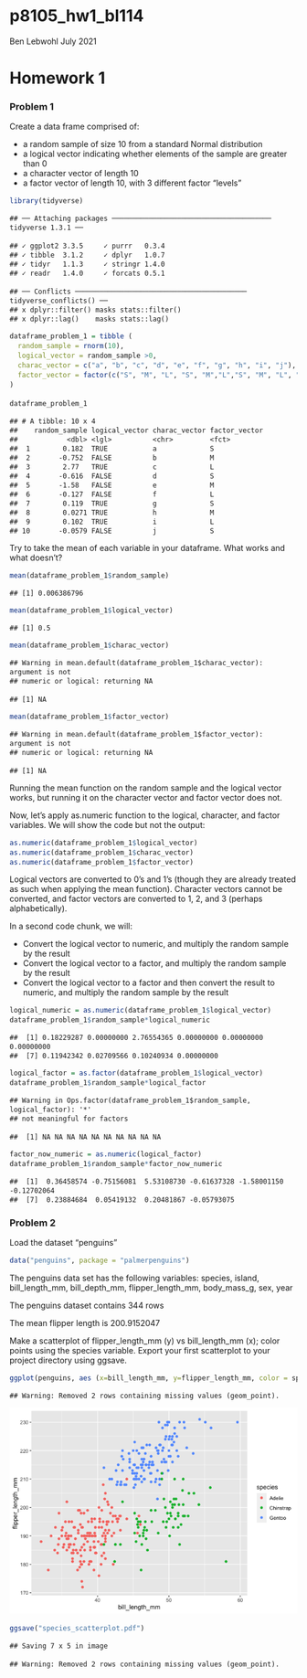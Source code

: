 p8105\_hw1\_bl114
================
Ben Lebwohl
July 2021

# Homework 1

### Problem 1

Create a data frame comprised of:

-   a random sample of size 10 from a standard Normal distribution
-   a logical vector indicating whether elements of the sample are
    greater than 0
-   a character vector of length 10
-   a factor vector of length 10, with 3 different factor “levels”

``` r
library(tidyverse)
```

    ## ── Attaching packages ─────────────────────────────────────── tidyverse 1.3.1 ──

    ## ✓ ggplot2 3.3.5     ✓ purrr   0.3.4
    ## ✓ tibble  3.1.2     ✓ dplyr   1.0.7
    ## ✓ tidyr   1.1.3     ✓ stringr 1.4.0
    ## ✓ readr   1.4.0     ✓ forcats 0.5.1

    ## ── Conflicts ────────────────────────────────────────── tidyverse_conflicts() ──
    ## x dplyr::filter() masks stats::filter()
    ## x dplyr::lag()    masks stats::lag()

``` r
dataframe_problem_1 = tibble (
  random_sample = rnorm(10),
  logical_vector = random_sample >0,
  charac_vector = c("a", "b", "c", "d", "e", "f", "g", "h", "i", "j"),
  factor_vector = factor(c("S", "M", "L", "S", "M","L","S", "M", "L", "S"))
)

dataframe_problem_1
```

    ## # A tibble: 10 x 4
    ##    random_sample logical_vector charac_vector factor_vector
    ##            <dbl> <lgl>          <chr>         <fct>        
    ##  1        0.182  TRUE           a             S            
    ##  2       -0.752  FALSE          b             M            
    ##  3        2.77   TRUE           c             L            
    ##  4       -0.616  FALSE          d             S            
    ##  5       -1.58   FALSE          e             M            
    ##  6       -0.127  FALSE          f             L            
    ##  7        0.119  TRUE           g             S            
    ##  8        0.0271 TRUE           h             M            
    ##  9        0.102  TRUE           i             L            
    ## 10       -0.0579 FALSE          j             S

Try to take the mean of each variable in your dataframe. What works and
what doesn’t?

``` r
mean(dataframe_problem_1$random_sample)
```

    ## [1] 0.006386796

``` r
mean(dataframe_problem_1$logical_vector)
```

    ## [1] 0.5

``` r
mean(dataframe_problem_1$charac_vector)
```

    ## Warning in mean.default(dataframe_problem_1$charac_vector): argument is not
    ## numeric or logical: returning NA

    ## [1] NA

``` r
mean(dataframe_problem_1$factor_vector)
```

    ## Warning in mean.default(dataframe_problem_1$factor_vector): argument is not
    ## numeric or logical: returning NA

    ## [1] NA

Running the mean function on the random sample and the logical vector
works, but running it on the character vector and factor vector does
not.

Now, let’s apply as.numeric function to the logical, character, and
factor variables. We will show the code but not the output:

``` r
as.numeric(dataframe_problem_1$logical_vector)
as.numeric(dataframe_problem_1$charac_vector)
as.numeric(dataframe_problem_1$factor_vector)
```

Logical vectors are converted to 0’s and 1’s (though they are already
treated as such when applying the mean function). Character vectors
cannot be converted, and factor vectors are converted to 1, 2, and 3
(perhaps alphabetically).

In a second code chunk, we will:

-   Convert the logical vector to numeric, and multiply the random
    sample by the result
-   Convert the logical vector to a factor, and multiply the random
    sample by the result
-   Convert the logical vector to a factor and then convert the result
    to numeric, and multiply the random sample by the result

``` r
logical_numeric = as.numeric(dataframe_problem_1$logical_vector)
dataframe_problem_1$random_sample*logical_numeric
```

    ##  [1] 0.18229287 0.00000000 2.76554365 0.00000000 0.00000000 0.00000000
    ##  [7] 0.11942342 0.02709566 0.10240934 0.00000000

``` r
logical_factor = as.factor(dataframe_problem_1$logical_vector)
dataframe_problem_1$random_sample*logical_factor
```

    ## Warning in Ops.factor(dataframe_problem_1$random_sample, logical_factor): '*'
    ## not meaningful for factors

    ##  [1] NA NA NA NA NA NA NA NA NA NA

``` r
factor_now_numeric = as.numeric(logical_factor)
dataframe_problem_1$random_sample*factor_now_numeric
```

    ##  [1]  0.36458574 -0.75156081  5.53108730 -0.61637328 -1.58001150 -0.12702064
    ##  [7]  0.23884684  0.05419132  0.20481867 -0.05793075

### Problem 2

Load the dataset “penguins”

``` r
data("penguins", package = "palmerpenguins")
```

The penguins data set has the following variables: species, island,
bill\_length\_mm, bill\_depth\_mm, flipper\_length\_mm, body\_mass\_g,
sex, year

The penguins dataset contains 344 rows

The mean flipper length is 200.9152047

Make a scatterplot of flipper\_length\_mm (y) vs bill\_length\_mm (x);
color points using the species variable. Export your first scatterplot
to your project directory using ggsave.

``` r
ggplot(penguins, aes (x=bill_length_mm, y=flipper_length_mm, color = species)) + geom_point()
```

    ## Warning: Removed 2 rows containing missing values (geom_point).

![](p8105_hw1_bl114_files/figure-gfm/scatterplot-1.png)<!-- -->

``` r
ggsave("species_scatterplot.pdf")
```

    ## Saving 7 x 5 in image

    ## Warning: Removed 2 rows containing missing values (geom_point).
